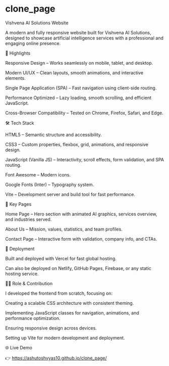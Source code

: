 # clone_page

Vishvena AI Solutions Website

A modern and fully responsive website built for Vishvena AI Solutions, designed to showcase artificial intelligence services with a professional and engaging online presence.

🔑 Highlights

Responsive Design – Works seamlessly on mobile, tablet, and desktop.

Modern UI/UX – Clean layouts, smooth animations, and interactive elements.

Single Page Application (SPA) – Fast navigation using client-side routing.

Performance Optimized – Lazy loading, smooth scrolling, and efficient JavaScript.

Cross-Browser Compatibility – Tested on Chrome, Firefox, Safari, and Edge.

🛠 Tech Stack

HTML5 – Semantic structure and accessibility.

CSS3 – Custom properties, flexbox, grid, animations, and responsive design.

JavaScript (Vanilla JS) – Interactivity, scroll effects, form validation, and SPA routing.

Font Awesome – Modern icons.

Google Fonts (Inter) – Typography system.

Vite – Development server and build tool for fast performance.

📄 Key Pages

Home Page – Hero section with animated AI graphics, services overview, and industries served.

About Us – Mission, values, statistics, and team profiles.

Contact Page – Interactive form with validation, company info, and CTAs.

🚀 Deployment

Built and deployed with Vercel for fast global hosting.

Can also be deployed on Netlify, GitHub Pages, Firebase, or any static hosting service.

👨‍💻 Role & Contribution

I developed the frontend from scratch, focusing on:

Creating a scalable CSS architecture with consistent theming.

Implementing JavaScript classes for navigation, animations, and performance optimization.

Ensuring responsive design across devices.

Setting up Vite for modern development and deployment.

🌐 Live Demo

👉 https://ashutoshvyas10.github.io/clone_page/
